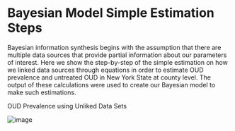 # Bayesian Model Simple Estimation Steps
Bayesian information synthesis begins with the assumption that there are multiple data sources that provide partial information about our parameters of interest. Here we show the step-by-step of the simple estimation on how we linked data sources through equations in order to estimate OUD prevalence and untreated OUD in New York State at county level. The output of these calculations were used to create our Bayesian model to make such estimations. 

OUD Prevalence using Unliked Data Sets

![image](https://github.com/Prevalence-Project/SimpleEstimation/assets/52983514/025ce775-98fc-48c6-b37b-606f8b6e9741)
